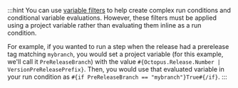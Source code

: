 :::hint
You can use [variable filters](https://octopus.com/docs/projects/variables/variable-filters) to help create complex run conditions and conditional variable evaluations. However, these filters must be applied using a project variable rather than evaluating them inline as a run condition.

For example, if you wanted to run a step when the release had a prerelease tag matching `mybranch`, you would set a project variable (for this example, we'll call it `PreReleaseBranch`) with the value `#{Octopus.Release.Number | VersionPreReleasePrefix}`. Then, you would use that evaluated variable in your run condition as `#{if PreReleaseBranch == "mybranch"}True#{/if}`.
:::